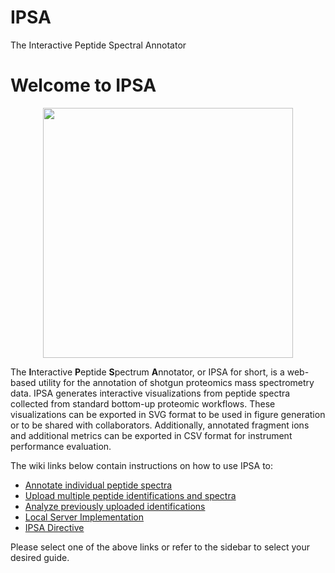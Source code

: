 # IPSA
The Interactive Peptide Spectral Annotator

# Welcome to IPSA
<p align="center">
    <img src="https://github.com/dbrademan/IPSA-dev/blob/master/Peptide%20Annotator/support/Wiki%20Images/GREETINGS.png" height="400" >
</p>

The **I**&#8203;nteractive **P**&#8203;eptide **S**&#8203;pectrum **A**&#8203;nnotator, or IPSA for short, is a web-based utility for the annotation of shotgun proteomics mass spectrometry data. IPSA generates interactive visualizations from peptide spectra collected from standard bottom-up proteomic workflows. These visualizations can be exported in SVG format to be used in figure generation or to be shared with collaborators. Additionally, annotated fragment ions and additional metrics can be exported in CSV format for instrument performance evaluation.

The wiki links below contain instructions on how to use IPSA to:
* [Annotate individual peptide spectra](https://github.com/coongroup/IPSA/wiki/)
* [Upload multiple peptide identifications and spectra](https://github.com/coongroup/IPSA/wiki/)
* [Analyze previously uploaded identifications](https://github.com/coongroup/IPSA/wiki/)
* [Local Server Implementation](https://github.com/coongroup/IPSA/wiki/)
* [IPSA Directive](https://github.com/coongroup/IPSA/wiki/)

Please select one of the above links or refer to the sidebar to select your desired guide.